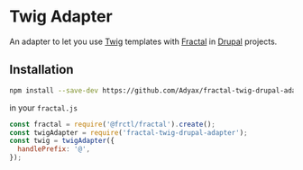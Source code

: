 # Twig Adapter

An adapter to let you use [Twig](https://github.com/twigjs/twig.js) templates with [Fractal](http://github.com/frctl/fractal) in [Drupal](http://www.drupal.org) projects.

## Installation

```bash
npm install --save-dev https://github.com/Adyax/fractal-twig-drupal-adapter.git
```

in your `fractal.js`

```js
const fractal = require('@frctl/fractal').create();
const twigAdapter = require('fractal-twig-drupal-adapter');
const twig = twigAdapter({
  handlePrefix: '@',
});
```
